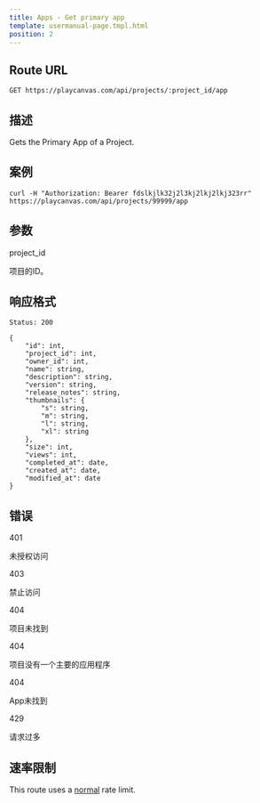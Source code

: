 ```yaml
---
title: Apps - Get primary app
template: usermanual-page.tmpl.html
position: 2
---
```


## Route URL

```none
GET https://playcanvas.com/api/projects/:project_id/app
```

## 描述

Gets the Primary App of a Project.

## 案例

```none
curl -H "Authorization: Bearer fdslkjlk32j2l3kj2lkj2lkj323rr" https://playcanvas.com/api/projects/99999/app
```

## 参数

<div class="params">
<div class="parameter"><span class="param">project_id</span><p>项目的ID。</p></div>
</div>

## 响应格式

```none
Status: 200
```

```none
{
    "id": int,
    "project_id": int,
    "owner_id": int,
    "name": string,
    "description": string,
    "version": string,
    "release_notes": string,
    "thumbnails": {
        "s": string,
        "m": string,
        "l": string,
        "xl": string
    },
    "size": int,
    "views": int,
    "completed_at": date,
    "created_at": date,
    "modified_at": date
}
```

## 错误

<div class="params">
<div class="parameter"><span class="param">401</span><p>未授权访问</p></div>
<div class="parameter"><span class="param">403</span><p>禁止访问</p></div>
<div class="parameter"><span class="param">404</span><p>项目未找到</p></div>
<div class="parameter"><span class="param">404</span><p>项目没有一个主要的应用程序</p></div>
<div class="parameter"><span class="param">404</span><p>App未找到</p></div>
<div class="parameter"><span class="param">429</span><p>请求过多</p></div>
</div>

## 速率限制

This route uses a [normal][1] rate limit.

[1]: /user-manual/api#rate-limiting

